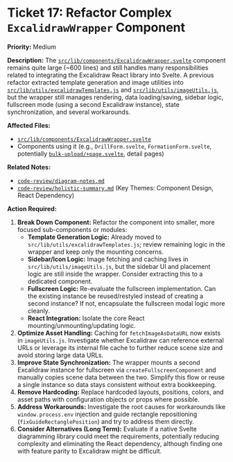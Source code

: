 # Ticket 17: Refactor Complex `ExcalidrawWrapper` Component

**Priority:** Medium

**Description:** The [`src/lib/components/ExcalidrawWrapper.svelte`](src/lib/components/ExcalidrawWrapper.svelte) component remains quite large (~600 lines) and still handles many responsibilities related to integrating the Excalidraw React library into Svelte. A previous refactor extracted template generation and image utilities into [`src/lib/utils/excalidrawTemplates.js`](../src/lib/utils/excalidrawTemplates.js) and [`src/lib/utils/imageUtils.js`](../src/lib/utils/imageUtils.js), but the wrapper still manages rendering, data loading/saving, sidebar logic, fullscreen mode (using a second Excalidraw instance), state synchronization, and several workarounds.

**Affected Files:**

- [`src/lib/components/ExcalidrawWrapper.svelte`](../src/lib/components/ExcalidrawWrapper.svelte)
- Components using it (e.g., `DrillForm.svelte`, `FormationForm.svelte`, potentially [`bulk-upload/+page.svelte`](src/routes/bulk-upload/+page.svelte), detail pages)

**Related Notes:**

- [`code-review/diagram-notes.md`](code-review/diagram-notes.md)
- [`code-review/holistic-summary.md`](code-review/holistic-summary.md) (Key Themes: Component Design, React Dependency)

**Action Required:**

1.  **Break Down Component:** Refactor the component into smaller, more focused sub-components or modules:
    - **Template Generation Logic:** Already moved to `src/lib/utils/excalidrawTemplates.js`; review remaining logic in the wrapper and keep only the mounting concerns.
    - **Sidebar/Icon Logic:** Image fetching and caching lives in `src/lib/utils/imageUtils.js`, but the sidebar UI and placement logic are still inside the wrapper. Consider extracting this to a dedicated component.
    - **Fullscreen Logic:** Re-evaluate the fullscreen implementation. Can the existing instance be reused/restyled instead of creating a second instance? If not, encapsulate the fullscreen modal logic more cleanly.
    - **React Integration:** Isolate the core React mounting/unmounting/updating logic.
2.  **Optimize Asset Handling:** Caching for `fetchImageAsDataURL` now exists in `imageUtils.js`. Investigate whether Excalidraw can reference external URLs or leverage its internal file cache to further reduce scene size and avoid storing large data URLs.
3.  **Improve State Synchronization:** The wrapper mounts a second Excalidraw instance for fullscreen via `createFullscreenComponent` and manually copies scene data between the two. Simplify this flow or reuse a single instance so data stays consistent without extra bookkeeping.
4.  **Remove Hardcoding:** Replace hardcoded layouts, positions, colors, and asset paths with configuration objects or props where possible.
5.  **Address Workarounds:** Investigate the root causes for workarounds like `window.process.env` injection and guide rectangle repositioning (`fixGuideRectanglePosition`) and try to address them directly.
6.  **Consider Alternatives (Long Term):** Evaluate if a native Svelte diagramming library could meet the requirements, potentially reducing complexity and eliminating the React dependency, although finding one with feature parity to Excalidraw might be difficult.
